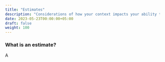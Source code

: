 ```yaml
---
title: "Estimates"
description: "Considerations of how your context impacts your ability to gain value from estimates"
date: 2023-05-23T00:00:00+05:00
draft: false
weight: 100
---
```


### What is an estimate?
A

